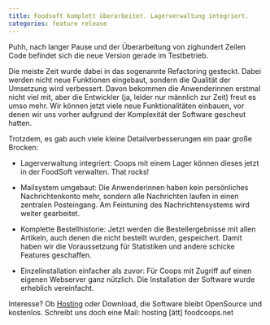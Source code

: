 ```yaml
---
title: Foodsoft komplett überarbeitet. Lagerverwaltung integriert.
categories: feature release
---
```

Puhh, nach langer Pause und der Überarbeitung von zighundert Zeilen Code
befindet sich die neue Version gerade im Testbetrieb.

Die meiste Zeit wurde dabei in das sogenannte Refactoring gesteckt. Dabei werden
nicht neue Funktionen eingebaut, sondern die Qualität der Umsetzung wird
verbessert. Davon bekommen die Anwenderinnen erstmal nicht viel mit, aber die
Entwickler (ja, leider nur männlich zur Zeit) freut es umso mehr. Wir können
jetzt viele neue Funktionalitäten einbauen, vor denen wir uns vorher aufgrund
der Komplexität der Software gescheut hatten.

Trotzdem, es gab auch viele kleine Detailverbesserungen ein paar große Brocken:

* Lagerverwaltung integriert: Coops mit einem Lager können dieses jetzt in der
  FoodSoft verwalten. That rocks!

* Mailsystem umgebaut: Die Anwenderinnen haben kein persönliches
  Nachrichtenkonto mehr, sondern alle Nachrichten laufen in einen zentralen
  Posteingang. Am Feintuning des Nachrichtensystems wird weiter gearbeitet.

* Komplette Bestellhistorie: Jetzt werden die Bestellergebnisse mit allen
  Artikeln, auch denen die nicht bestellt wurden, gespeichert. Damit haben wir
  die Voraussetzung für Statistiken und andere schicke Features geschaffen.

* Einzelinstallation einfacher als zuvor: Für Coops mit Zugriff auf einen
  eigenen Webserver ganz nützlich. Die Installation der Software wurde erheblich
  vereinfacht.

Interesse? Ob [Hosting](/foodsoft-hosting) oder Download, die Software bleibt
OpenSource und kostenlos. Schreibt uns doch eine Mail: hosting [ätt] foodcoops.net
